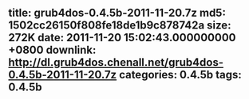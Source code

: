 title: grub4dos-0.4.5b-2011-11-20.7z
md5: 1502cc26150f808fe18de1b9c878742a
size: 272K
date: 2011-11-20 15:02:43.000000000 +0800
downlink: http://dl.grub4dos.chenall.net/grub4dos-0.4.5b-2011-11-20.7z
categories: 0.4.5b
tags: 0.4.5b
---

